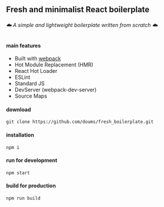 ## Fresh and minimalist React boilerplate

###### :cloud: A simple and lightweight boilerplate written from scratch :cloud:

#### main features
 - Built with [webpack](https://webpack.js.org/)
 - Hot Module Replacement (HMR)
 - React Hot Loader
 - ESLint
 - Standard JS
 - DevServer (webpack-dev-server)
 - Source Maps

#### download
```
git clone https://github.com/doums/fresh_boilerplate.git
```

#### installation
```
npm i
```

#### run for development
```
npm start
```

#### build for production
```
npm run build
```
